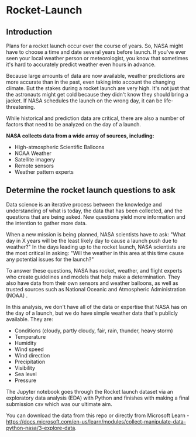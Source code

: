 # Rocket-Launch

## Introduction

Plans for a rocket launch occur over the course of years. So, NASA might have to choose a time and date several years before launch. If you've ever seen your local weather person or meteorologist, you know that sometimes it's hard to accurately predict weather even hours in advance.

Because large amounts of data are now available, weather predictions are more accurate than in the past, even taking into account the changing climate. But the stakes during a rocket launch are very high. It's not just that the astronauts might get cold because they didn't know they should bring a jacket. If NASA schedules the launch on the wrong day, it can be life-threatening.


While historical and prediction data are critical, there are also a number of factors that need to be analyzed on the day of a launch.

**NASA collects data from a wide array of sources, including:**

- High-atmospheric Scientific Balloons 
- NOAA Weather 
- Satellite imagery 
- Remote sensors 
- Weather pattern experts


## Determine the rocket launch questions to ask

Data science is an iterative process between the knowledge and understanding of what is today, the data that has been collected, and the questions that are being asked. New questions yield more information and the intention to gather more data.

When a new mission is being planned, NASA scientists have to ask: "What day in X years will be the least likely day to cause a launch push due to weather?" In the days leading up to the rocket launch, NASA scientists are the most critical in asking: "Will the weather in this area at this time cause any potential issues for the launch?"

To answer these questions, NASA has rocket, weather, and flight experts who create guidelines and models that help make a determination. They also have data from their own sensors and weather balloons, as well as trusted sources such as National Oceanic and Atmospheric Administration (NOAA) .

In this analysis, we don't have all of the data or expertise that NASA has on the day of a launch, but we do have simple weather data that's publicly available. They are:

- Conditions (cloudy, partly cloudy, fair, rain, thunder, heavy storm)
- Temperature
- Humidity
- Wind speed
- Wind direction
- Precipitation
- Visibility
- Sea level
- Pressure


The Jupyter notebook goes through the Rocket launch dataset via an exploratory data analysis (EDA) with Python and finishes with making a final submission csv which was our ultimate aim.

You can download the data from this repo or directly from Microsoft Learn - https://docs.microsoft.com/en-us/learn/modules/collect-manipulate-data-python-nasa/3-explore-data.

